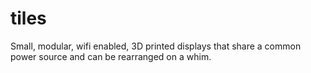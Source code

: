 # tiles
Small, modular, wifi enabled, 3D printed displays that share a common power source and can be rearranged on a whim.
